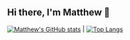 ## Hi there, I'm Matthew 👋

<a href="https://github.com/anuraghazra/github-readme-stats"><img align="center" src="https://github-readme-stats.vercel.app/api?username=matthewcucio&theme=dark&show_icons=true&include_all_commits=true&hide_border=true" alt="Matthew's GitHub stats" /></a> | <a href="https://github.com/anuraghazra/github-readme-stats"><img align="center" src="https://github-readme-stats.vercel.app/api/top-langs/?username=matthewcucio&theme=dark&layout=pie&hide_border=true" alt="Top Langs" /></a>
